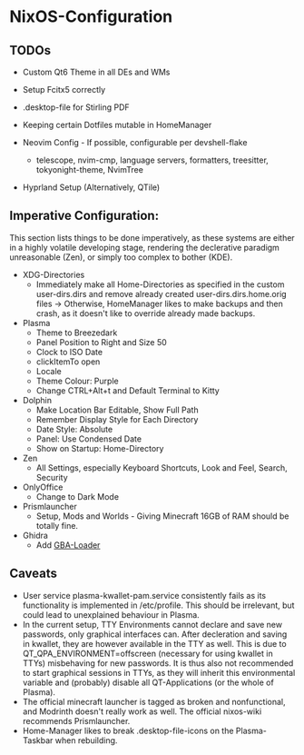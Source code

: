# NixOS-Configuration

## TODOs

* Custom Qt6 Theme in all DEs and WMs
* Setup Fcitx5 correctly
* .desktop-file for Stirling PDF

* Keeping certain Dotfiles mutable in HomeManager
* Neovim Config - If possible, configurable per devshell-flake
    * telescope, nvim-cmp, language servers, formatters, treesitter, tokyonight-theme, NvimTree
* Hyprland Setup (Alternatively, QTile)


## Imperative Configuration:
This section lists things to be done imperatively, as these systems are either in a highly volatile developing stage, rendering the declerative paradigm unreasonable (Zen), or simply too complex to bother (KDE).

* XDG-Directories
    * Immediately make all Home-Directories as specified in the custom user-dirs.dirs and remove already created user-dirs.dirs.home.orig files -> Otherwise, HomeManager likes to make backups and then crash, as it doesn't like to override already made backups.
* Plasma
    * Theme to Breezedark
    * Panel Position to Right and Size 50
    * Clock to ISO Date
    * clickItemTo open
    * Locale
    * Theme Colour: Purple
    * Change CTRL+Alt+t and Default Terminal to Kitty
* Dolphin
    * Make Location Bar Editable, Show Full Path
    * Remember Display Style for Each Directory
    * Date Style: Absolute
    * Panel: Use Condensed Date
    * Show on Startup: Home-Directory
* Zen
    * All Settings, especially Keyboard Shortcuts, Look and Feel, Search, Security
* OnlyOffice
    * Change to Dark Mode
* Prismlauncher
    * Setup, Mods and Worlds - Giving Minecraft 16GB of RAM should be totally fine.
* Ghidra
    * Add [GBA-Loader](https://github.com/pudii/gba-ghidra-loader)

## Caveats
* User service plasma-kwallet-pam.service consistently fails as its functionality is implemented in /etc/profile. This should be irrelevant, but could lead to unexplained behaviour in Plasma.
* In the current setup, TTY Environments cannot declare and save new passwords, only graphical interfaces can. After decleration and saving in kwallet, they are however available in the TTY as well. This is due to QT\_QPA\_ENVIRONMENT=offscreen (necessary for using kwallet in TTYs) misbehaving for new passwords. It is thus also not recommended to start graphical sessions in TTYs, as they will inherit this environmental variable and (probably) disable all QT-Applications (or the whole of Plasma).
* The official minecraft launcher is tagged as broken and nonfunctional, and Modrinth doesn't really work as well. The official nixos-wiki recommends Prismlauncher.
* Home-Manager likes to break .desktop-file-icons on the Plasma-Taskbar when rebuilding.

